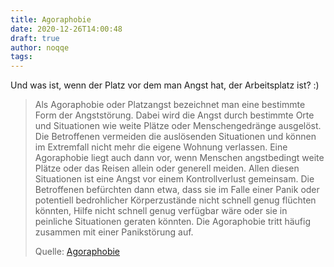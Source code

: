 ```yaml
---
title: Agoraphobie
date: 2020-12-26T14:00:48
draft: true
author: noqqe
tags:
---
```


Und was ist, wenn der Platz vor dem man Angst hat, der Arbeitsplatz ist? :)

> Als Agoraphobie oder Platzangst bezeichnet man eine bestimmte Form der
> Angststörung. Dabei wird die Angst durch bestimmte Orte und Situationen wie
> weite Plätze oder Menschengedränge ausgelöst. Die Betroffenen vermeiden die
> auslösenden Situationen und können im Extremfall nicht mehr die eigene Wohnung
> verlassen. Eine Agoraphobie liegt auch dann vor, wenn Menschen angstbedingt
> weite Plätze oder das Reisen allein oder generell meiden. Allen diesen
> Situationen ist eine Angst vor einem Kontrollverlust gemeinsam. Die
> Betroffenen befürchten dann etwa, dass sie im Falle einer Panik oder
> potentiell bedrohlicher Körperzustände nicht schnell genug flüchten könnten,
> Hilfe nicht schnell genug verfügbar wäre oder sie in peinliche Situationen
> geraten könnten. Die Agoraphobie tritt häufig zusammen mit einer Panikstörung
> auf.
>
> Quelle: [Agoraphobie](https://de.wikipedia.org/wiki/Agoraphobie)
